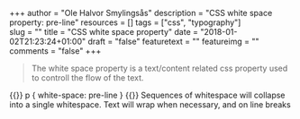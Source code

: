 +++
author = "Ole Halvor Smylingsås"
description = "CSS white space property: pre-line"
resources = []
tags = ["css", "typography"]   
slug = ""
title = "CSS white space property"
date = "2018-01-02T21:23:24+01:00"
draft = "false"
featuretext = ""
featureimg = ""
comments = "false"
+++

>The white space property is a text/content related css property used to controll the flow of 
>the text. 


{{<highlight css>}}
p
{
    white-space: pre-line
}
{{</highlight>}}
Sequences of whitespace will collapse into a single whitespace. Text will wrap when necessary, and on line breaks
    
